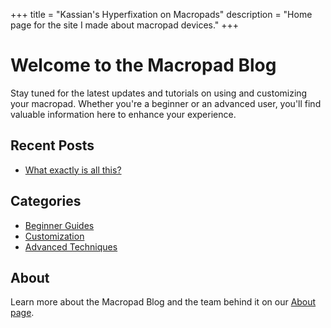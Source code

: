 +++
title = "Kassian's Hyperfixation on Macropads"
description = "Home page for the site I made about macropad devices."
+++

# Welcome to the Macropad Blog

Stay tuned for the latest updates and tutorials on using and customizing your macropad. Whether you're a beginner or an advanced user, you'll find valuable information here to enhance your experience.

## Recent Posts

- [What exactly is all this?](/posts/what-is-this)
## Categories

- [Beginner Guides](categories/beginner)
- [Customization](categories/customization)
- [Advanced Techniques](categories/advanced)

## About

Learn more about the Macropad Blog and the team behind it on our [About page](about).
```